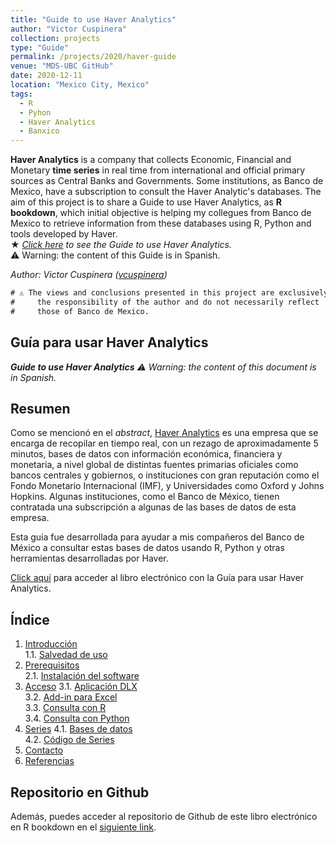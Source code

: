 ```yaml
---
title: "Guide to use Haver Analytics"
author: "Victor Cuspinera"
collection: projects
type: "Guide"
permalink: /projects/2020/haver-guide
venue: "MDS-UBC GitHub"
date: 2020-12-11
location: "Mexico City, Mexico"
tags:
  - R
  - Pyhon
  - Haver Analytics
  - Banxico
---
```


**Haver Analytics** is a company that collects Economic, Financial and Monetary **time series** in real time from international and official primary sources as Central Banks and Governments. Some institutions, as Banco de Mexico, have a subscription to consult the Haver Analytic's databases. The aim of this project is to share a Guide to use Haver Analytics, as **R bookdown**, which initial objective is helping my collegues from Banco de Mexico to retrieve information from these databases using R, Python and tools developed by Haver.  
$\bigstar$ *[Click here](https://bookdown.org/vcuspinera/Guide_Haver_Analytics/) to see the Guide to use Haver Analytics.*  
⚠️ Warning: the content of this Guide is in Spanish.

*Author: Victor Cuspinera ([vcuspinera](https://github.com/vcuspinera))*  


```diff
# ⚠️ The views and conclusions presented in this project are exclusively #
#     the responsibility of the author and do not necessarily reflect    #
#     those of Banco de Mexico.                                          #
```

## Guía para usar Haver Analytics
*__Guide to use Haver Analytics__*
*⚠️ Warning: the content of this document is in Spanish.*

## Resumen
Como se mencionó en el *abstract*, [Haver Analytics](http://www.haver.com) es una empresa que se encarga de recopilar en tiempo real, con un rezago de aproximadamente 5 minutos, bases de datos con información económica, financiera y monetaria, a nivel global de distintas fuentes primarias oficiales como bancos centrales y gobiernos, o instituciones con gran reputación como el Fondo Monetario Internacional (IMF), y Universidades como Oxford y Johns Hopkins.  Algunas instituciones, como el Banco de México, tienen contratada una subscripción a algunas de las bases de datos de esta empresa.  

Esta guía fue desarrollada para ayudar a mis compañeros del Banco de México a consultar estas bases de datos usando R, Python y otras herramientas desarrolladas por Haver.  

[Click aquí](https://bookdown.org/vcuspinera/Guide_Haver_Analytics/) para acceder al libro electrónico con la Guía para usar Haver Analytics.

## Índice

1. [Introducción](https://bookdown.org/vcuspinera/Guide_Haver_Analytics/)  
    1.1. [Salvedad de uso](https://bookdown.org/vcuspinera/Guide_Haver_Analytics/#salvedad-de-uso)  
2. [Prerequisitos](https://bookdown.org/vcuspinera/Guide_Haver_Analytics/prereq.html)  
    2.1. [Instalación del software](https://bookdown.org/vcuspinera/Guide_Haver_Analytics/prereq.html#instalación-del-software)
3. [Acceso](https://bookdown.org/vcuspinera/Guide_Haver_Analytics/acceso.html)
    3.1. [Aplicación DLX](https://bookdown.org/vcuspinera/Guide_Haver_Analytics/acceso.html#aplicación-dlx)  
    3.2. [Add-in para Excel](https://bookdown.org/vcuspinera/Guide_Haver_Analytics/acceso.html#add-in-para-excel)  
    3.3. [Consulta con R](https://bookdown.org/vcuspinera/Guide_Haver_Analytics/acceso.html#consulta-con-r)  
    3.4. [Consulta con Python](https://bookdown.org/vcuspinera/Guide_Haver_Analytics/acceso.html#consulta-con-python)  
4. [Series](https://bookdown.org/vcuspinera/Guide_Haver_Analytics/series.html)
    4.1. [Bases de datos](https://bookdown.org/vcuspinera/Guide_Haver_Analytics/series.html#bases-de-datos)  
    4.2. [Código de Series](https://bookdown.org/vcuspinera/Guide_Haver_Analytics/series.html#código-de-series)  
5. [Contacto](https://bookdown.org/vcuspinera/Guide_Haver_Analytics/contacto.html)  
6. [Referencias](https://bookdown.org/vcuspinera/Guide_Haver_Analytics/referencias.html)  

## Repositorio en Github
Además, puedes acceder al repositorio de Github de este libro electrónico en R bookdown en el [siguiente link](https://github.com/vcuspinera/Guide_Haver_Analytics).
